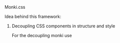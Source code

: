 Monki.css

Idea behind this framework:

1. Decoupling CSS components in structure and style

    For the decoupling monki use
